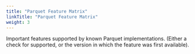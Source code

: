 ```yaml
---
title: "Parquet Feature Matrix"
linkTitle: "Parquet Feature Matrix"
weight: 3
---
```


Important features supported by known Parquet implementations. (Either a check for supported, or the version in which the feature was first available).